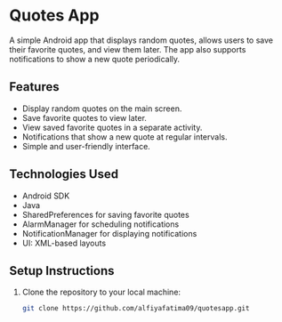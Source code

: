# Quotes App

A simple Android app that displays random quotes, allows users to save their favorite quotes, and view them later. The app also supports notifications to show a new quote periodically.

## Features

- Display random quotes on the main screen.
- Save favorite quotes to view later.
- View saved favorite quotes in a separate activity.
- Notifications that show a new quote at regular intervals.
- Simple and user-friendly interface.

## Technologies Used

- Android SDK
- Java
- SharedPreferences for saving favorite quotes
- AlarmManager for scheduling notifications
- NotificationManager for displaying notifications
- UI: XML-based layouts

## Setup Instructions

1. Clone the repository to your local machine:
   ```bash
   git clone https://github.com/alfiyafatima09/quotesapp.git
